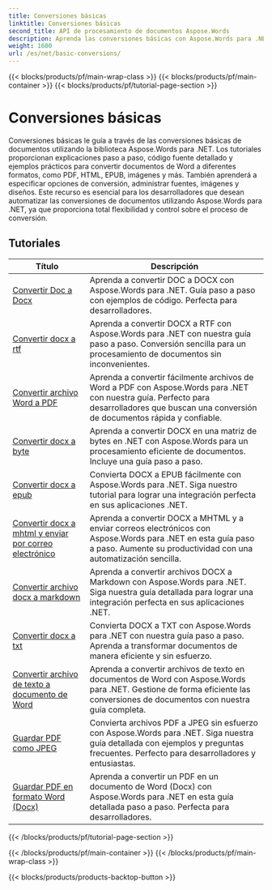 ```yaml
---
title: Conversiones básicas
linktitle: Conversiones básicas
second_title: API de procesamiento de documentos Aspose.Words
description: Aprenda las conversiones básicas con Aspose.Words para .NET. Convierta fácilmente documentos de Word a otros formatos, como PDF, HTML, RTF y más.
weight: 1600
url: /es/net/basic-conversions/
---
```


{{< blocks/products/pf/main-wrap-class >}}
{{< blocks/products/pf/main-container >}}
{{< blocks/products/pf/tutorial-page-section >}}

# Conversiones básicas


Conversiones básicas le guía a través de las conversiones básicas de documentos utilizando la biblioteca Aspose.Words para .NET. Los tutoriales proporcionan explicaciones paso a paso, código fuente detallado y ejemplos prácticos para convertir documentos de Word a diferentes formatos, como PDF, HTML, EPUB, imágenes y más. También aprenderá a especificar opciones de conversión, administrar fuentes, imágenes y diseños. Este recurso es esencial para los desarrolladores que desean automatizar las conversiones de documentos utilizando Aspose.Words para .NET, ya que proporciona total flexibilidad y control sobre el proceso de conversión.

 ## Tutoriales
| Título | Descripción |
| --- | --- |
| [Convertir Doc a Docx](./doc-to-docx/) | Aprenda a convertir DOC a DOCX con Aspose.Words para .NET. Guía paso a paso con ejemplos de código. Perfecta para desarrolladores.  |
| [Convertir docx a rtf](./docx-to-rtf/) | Aprenda a convertir DOCX a RTF con Aspose.Words para .NET con nuestra guía paso a paso. Conversión sencilla para un procesamiento de documentos sin inconvenientes. |  
| [Convertir archivo Word a PDF](./docx-to-pdf/) | Aprenda a convertir fácilmente archivos de Word a PDF con Aspose.Words para .NET con nuestra guía. Perfecto para desarrolladores que buscan una conversión de documentos rápida y confiable. | 
| [Convertir docx a byte](./docx-to-byte/) | Aprenda a convertir DOCX en una matriz de bytes en .NET con Aspose.Words para un procesamiento eficiente de documentos. Incluye una guía paso a paso. |  
| [Convertir docx a epub](./docx-to-epub/) | Convierta DOCX a EPUB fácilmente con Aspose.Words para .NET. Siga nuestro tutorial para lograr una integración perfecta en sus aplicaciones .NET. |
| [Convertir docx a mhtml y enviar por correo electrónico](./docx-to-mhtml-and-sending-email/) | Aprenda a convertir DOCX a MHTML y a enviar correos electrónicos con Aspose.Words para .NET en esta guía paso a paso. Aumente su productividad con una automatización sencilla. |
| [Convertir archivo docx a markdown](./docx-to-markdown/) | Aprenda a convertir archivos DOCX a Markdown con Aspose.Words para .NET. Siga nuestra guía detallada para lograr una integración perfecta en sus aplicaciones .NET. |
| [Convertir docx a txt](./docx-to-txt/) | Convierta DOCX a TXT con Aspose.Words para .NET con nuestra guía paso a paso. Aprenda a transformar documentos de manera eficiente y sin esfuerzo. |
| [Convertir archivo de texto a documento de Word](./txt-to-docx/) | Aprenda a convertir archivos de texto en documentos de Word con Aspose.Words para .NET. Gestione de forma eficiente las conversiones de documentos con nuestra guía completa. | 
| [Guardar PDF como JPEG](./pdf-to-jpeg/) | Convierta archivos PDF a JPEG sin esfuerzo con Aspose.Words para .NET. Siga nuestra guía detallada con ejemplos y preguntas frecuentes. Perfecto para desarrolladores y entusiastas. |
| [Guardar PDF en formato Word (Docx)](./pdf-to-docx/) | Aprenda a convertir un PDF en un documento de Word (Docx) con Aspose.Words para .NET en esta guía detallada paso a paso. Perfecta para desarrolladores. |
{{< /blocks/products/pf/tutorial-page-section >}}

{{< /blocks/products/pf/main-container >}}
{{< /blocks/products/pf/main-wrap-class >}}

{{< blocks/products/products-backtop-button >}}
